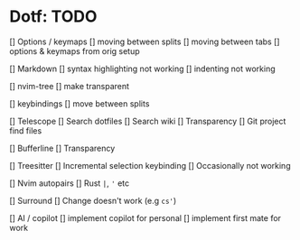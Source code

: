 # Dotf: TODO

[] Options / keymaps
    [] moving between splits
    [] moving between tabs
    [] options & keymaps from orig setup

[] Markdown
    [] syntax highlighting not working
    [] indenting not working

[] nvim-tree
    [] make transparent

[] keybindings
    [] move between splits

[] Telescope
    [] Search dotfiles
    [] Search wiki
    [] Transparency
    [] Git project find files

[] Bufferline
    [] Transparency

[] Treesitter
    [] Incremental selection keybinding
    [] Occasionally not working

[] Nvim autopairs
    [] Rust `|`, `'` etc

[] Surround
    []  Change doesn't work (e.g `cs'`)
  
[] AI / copilot
    [] implement copilot for personal
    [] implement first mate for work

